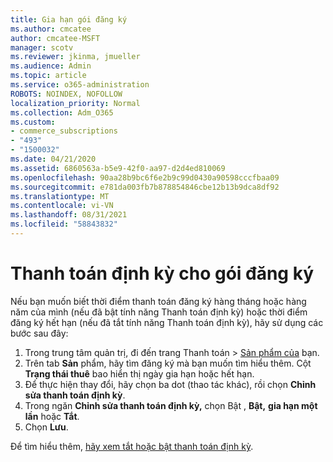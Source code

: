 ```yaml
---
title: Gia hạn gói đăng ký
ms.author: cmcatee
author: cmcatee-MSFT
manager: scotv
ms.reviewer: jkinma, jmueller
ms.audience: Admin
ms.topic: article
ms.service: o365-administration
ROBOTS: NOINDEX, NOFOLLOW
localization_priority: Normal
ms.collection: Adm_O365
ms.custom:
- commerce_subscriptions
- "493"
- "1500032"
ms.date: 04/21/2020
ms.assetid: 6860563a-b5e9-42f0-aa97-d2d4ed810069
ms.openlocfilehash: 90aa28b9bc6f6e2b9c99d0430a90598cccfbaa09
ms.sourcegitcommit: e781da003fb7b878854846cbe12b13b9dca8df92
ms.translationtype: MT
ms.contentlocale: vi-VN
ms.lasthandoff: 08/31/2021
ms.locfileid: "58843832"
---
```

# <a name="subscription-recurring-billing"></a>Thanh toán định kỳ cho gói đăng ký

Nếu bạn muốn biết thời điểm thanh toán đăng  ký hàng tháng hoặc hàng năm của mình  (nếu đã bật tính năng Thanh toán định kỳ) hoặc thời điểm đăng ký hết hạn (nếu đã tắt tính năng Thanh toán định kỳ), hãy sử dụng các bước sau đây:
  
1. Trong trung tâm quản  trị, đi đến trang Thanh toán \> [Sản phẩm của](https://go.microsoft.com/fwlink/p/?linkid=842054) bạn.
2. Trên tab **Sản** phẩm, hãy tìm đăng ký mà bạn muốn tìm hiểu thêm. Cột **Trạng thái thuê** bao hiển thị ngày gia hạn hoặc hết hạn.
3. Để thực hiện thay đổi, hãy chọn ba dot (thao tác khác), rồi chọn **Chỉnh sửa thanh toán định kỳ**.
4. Trong ngăn **Chỉnh sửa thanh toán định kỳ,** chọn Bật , **Bật,** **gia hạn một lần** hoặc **Tắt**.
5. Chọn **Lưu**.

Để tìm hiểu thêm, [hãy xem tắt hoặc bật thanh toán định kỳ](https://docs.microsoft.com/microsoft-365/commerce/subscriptions/renew-your-subscription).